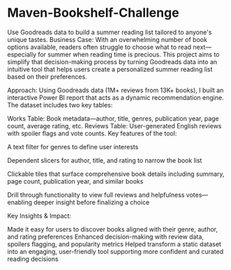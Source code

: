 # Maven-Bookshelf-Challenge
Use Goodreads data to build a summer reading list tailored to anyone's unique tastes.
Business Case: With an overwhelming number of book options available, readers often struggle to choose what to read next—especially for summer when reading time is precious. This project aims to simplify that decision-making process by turning Goodreads data into an intuitive tool that helps users create a personalized summer reading list based on their preferences.

Approach: Using Goodreads data (1M+ reviews from 13K+ books), I built an interactive Power BI report that acts as a dynamic recommendation engine. The dataset includes two key tables:

Works Table: Book metadata—author, title, genres, publication year, page count, average rating, etc.
Reviews Table: User-generated English reviews with spoiler flags and vote counts.
Key features of the tool:

A text filter for genres to define user interests

Dependent slicers for author, title, and rating to narrow the book list

Clickable tiles that surface comprehensive book details including summary, page count, publication year, and similar books

Drill through functionality to view full reviews and helpfulness votes—enabling deeper insight before finalizing a choice

Key Insights & Impact:

Made it easy for users to discover books aligned with their genre, author, and rating preferences
Enhanced decision-making with review data, spoilers flagging, and popularity metrics
Helped transform a static dataset into an engaging, user-friendly tool supporting more confident and curated reading decisions

